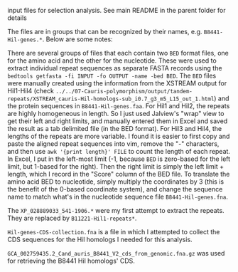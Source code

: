 input files for selection analysis. See main README in the parent folder for details

The files are in groups that can be recognized by their names, e.g. `B8441-Hil-genes.*`. Below are some notes:

There are several groups of files that each contain two `BED` format files, one for the amino acid and the other for the nucleotide. These were used to extract individual repeat sequences as separate FASTA records using the `bedtools getfasta -fi INPUT -fo OUTPUT -name -bed BED`. The `BED` files were manually created using the information from the XSTREAM output for Hil1-Hil4 (check `../../07-Cauris-polymorphism/output/tandem-repeats/XSTREAM_cauris-Hil-homologs-sub_i0.7_g3_m5_L15_out_1.html`) and the protein sequences in `B8441-Hil-genes.faa`. For Hil1 and Hil2, the repeats are highly homogeneous in length. So I just used Jalview's "wrap" view to get their left and right limits, and manually entered them in Excel and saved the result as a tab delimited file (in the BED format). For Hil3 and Hil4, the lengths of the repeats are more variable. I found it is easier to first copy and paste the aligned repeat sequences into vim, remove the "-" characters, and then use `awk '{print length}' FILE` to count the length of each repeat. In Excel, I put in the left-most limit (-1, because `BED` is zero-based for the left limit, but 1-based for the right). Then the right limit is simply the left limit + length, which I record in the "Score" column of the BED file. To translate the amino acid BED to nucleotide, simply multiply the coordinates by 3 (this is the benefit of the 0-based coordinate system), and change the sequence name to match what's in the nucleotide sequence file `B8441-Hil-genes.fna`.

The `XP_028889033_541-1906.*` were my first attempt to extract the repeats. They are replaced by `B11221-Hil1-repeats*`.

`Hil-genes-CDS-collection.fna` is a file in which I attempted to collect the CDS sequences for the Hil homologs I needed for this analysis.

`GCA_002759435.2_Cand_auris_B8441_V2_cds_from_genomic.fna.gz` was used for retrieving the B8441 Hil homologs' CDS.
